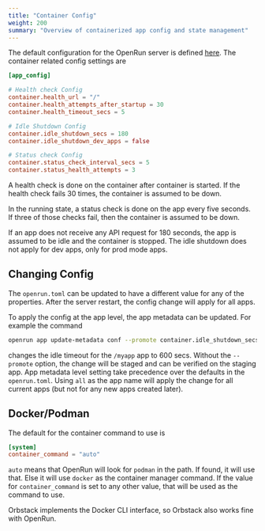 ```yaml
---
title: "Container Config"
weight: 200
summary: "Overview of containerized app config and state management"
---
```


The default configuration for the OpenRun server is defined [here](https://github.com/openrundev/openrun/blob/main/internal/system/openrun.default.toml). The container related config settings are

```toml
[app_config]

# Health check Config
container.health_url = "/"
container.health_attempts_after_startup = 30
container.health_timeout_secs = 5

# Idle Shutdown Config
container.idle_shutdown_secs = 180
container.idle_shutdown_dev_apps = false

# Status check Config
container.status_check_interval_secs = 5
container.status_health_attempts = 3
```

A health check is done on the container after container is started. If the health check fails 30 times, the container is assumed to be down.

In the running state, a status check is done on the app every five seconds. If three of those checks fail, then the container is assumed to be down.

If an app does not receive any API request for 180 seconds, the app is assumed to be idle and the container is stopped. The idle shutdown does not apply for dev apps, only for prod mode apps.

## Changing Config

The `openrun.toml` can be updated to have a different value for any of the properties. After the server restart, the config change will apply for all apps.

To apply the config at the app level, the app metadata can be updated. For example the command

```sh
openrun app update-metadata conf --promote container.idle_shutdown_secs=600 /myapp
```

changes the idle timeout for the `/myapp` app to 600 secs. Without the `--promote` option, the change will be staged and can be verified on the staging app. App metadata level setting take precedence over the defaults in the `openrun.toml`. Using `all` as the app name will apply the change for all current apps (but not for any new apps created later).

## Docker/Podman

The default for the container command to use is

```toml
[system]
container_command = "auto"
```

`auto` means that OpenRun will look for `podman` in the path. If found, it will use that. Else it will use `docker` as the container manager command. If the value for `container_command` is set to any other value, that will be used as the command to use.

Orbstack implements the Docker CLI interface, so Orbstack also works fine with OpenRun.
